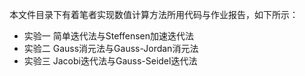 本文件目录下有着笔者实现数值计算方法所用代码与作业报告，如下所示：

- 实验一 简单迭代法与Steffensen加速迭代法
- 实验二 Gauss消元法与Gauss-Jordan消元法
- 实验三 Jacobi迭代法与Gauss-Seidel迭代法

